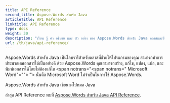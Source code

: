 ```yaml
---
title: API Reference
second_title: Aspose.Words สําหรับ Java
articleTitle: API Reference
linktitle: API Reference
type: docs
weight: 30
description: "เรียน รู้ คํา อธิบาย และ ตัว อย่าง ของ Aspose.Words สําหรับ Java คลาสและวิธีการในการสร้าง, แปลง, แก้ไข, แปล, และพิมพ์เอกสารโดยไม่ต้องใช้ Microsoft Word."
url: /th/java/api-reference/
---
```


Aspose.Words สําหรับ Java เป็นไลบรารีสําหรับคลาสที่ช่วยให้โปรแกรมของคุณ สามารถทําการประมวลผลเอกสารได้เป็นอย่างดี ด้วย Aspose.Words คุณสามารถสร้าง, แก้ไข, แปลง, แปล, และพิมพ์เอกสารได้โดยไม่ต้องแก้ไข <span notrans="<span notrans=" Microsoft Word"=""></span>'"> นั่นคือ Microsoft Word ไม่จําเป็นในการใช้ Aspose.Words.

Aspose.Words สําหรับ Java เขียนลงไปหมด Java

ล่าสุด API Reference พบที่ [Aspose.Words สําหรับ Java API Reference](https://reference.aspose.com/words/java/).
